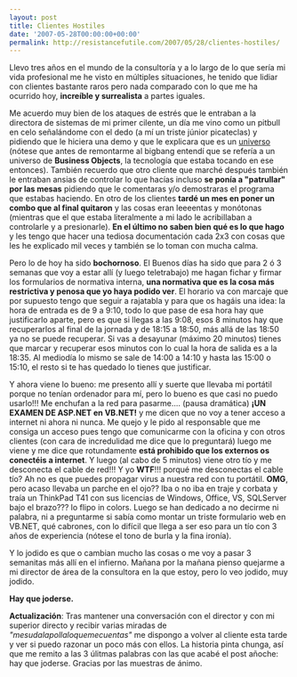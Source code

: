 ```yaml
---
layout: post
title: Clientes Hostiles
date: '2007-05-28T00:00:00+00:00'
permalink: http://resistancefutile.com/2007/05/28/clientes-hostiles/
---
```

Llevo tres años en el mundo de la consultoría y a lo largo de lo que sería mi vida profesional me he visto en múltiples situaciones, he tenido que lidiar con clientes bastante raros pero nada comparado con lo que me ha ocurrido hoy, <strong>increíble y surrealista</strong> a partes iguales.

Me acuerdo muy bien de los ataques de estrés que le entraban a la directora de sistemas de mi primer cilente, un día me vino como un pitbull en celo señalándome con el dedo (a mí un triste júnior picateclas) y pidiendo que le hiciera una demo y que le explicara que es un <a href="http://www.oti.fsu.edu/dba/BO/FSU_Universes.html">universo</a> (nótese que antes de remontarme al bigbang entendí que se refería a un universo de <strong>Business Objects</strong>, la tecnología que estaba tocando en ese entonces). También recuerdo que otro cliente que marché después también le entraban ansias de controlar lo que hacías incluso <strong>se ponía a "patrullar" por las mesas</strong> pidiendo que le comentaras y/o demostraras el programa que estabas haciendo. En otro de los clientes <strong>tardé un mes en poner un combo que al final quitaron</strong> y las cosas eran leeeentas y monótonas (mientras que el que estaba literalmente a mi lado le acribillaban a controlarle y a presionarle). <strong>En el último no saben bien qué es lo que hago</strong> y les tengo que hacer una tediosa documentación cada 2x3 con cosas que les he explicado mil veces y también se lo toman con mucha calma.

Pero lo de hoy ha sido <strong>bochornoso</strong>. El Buenos días ha sido que para 2 ó 3 semanas que voy a estar allí (y luego teletrabajo) me hagan fichar y firmar los formularios de normativa interna, <strong>una normativa que es la cosa más restrictiva y penosa que yo haya podido ver</strong>. El horario va con marcaje que por supuesto tengo que seguir a rajatabla y para que os hagáis una idea: la hora de entrada es de 9 a 9:10, todo lo que pase de esa hora hay que justificarlo aparte, pero es que si llegas a las 9:08, esos 8 minutos hay que recuperarlos al final de la jornada y de 18:15 a 18:50, más allá de las 18:50 ya no se puede recuperar. Si vas a desayunar (máximo 20 minutos) tienes que marcar y recuperar esos minutos con lo cual la hora de salida es a la 18:35. Al mediodía lo mismo se sale de 14:00 a 14:10 y hasta las 15:00 o 15:10, el resto si te has quedado lo tienes que justificar. 

Y ahora viene lo bueno: me presento allí y suerte que llevaba mi portátil porque no tenían ordenador para mí, pero lo bueno es que casi no puedo usarlo!!! Me enchufan a la red para pasarme.... (pausa dramática) <strong>¡UN EXAMEN DE ASP.NET en VB.NET!</strong> y me dicen que no voy a tener acceso a internet ni ahora ni nunca. Me quejo y le pido al responsable que me consiga un acceso pues tengo que comunicarme con la oficina y con otros clientes (con cara de incredulidad me dice que lo preguntará) luego me viene y me dice que rotundamente <strong>está prohibido que los externos os conectéis a internet</strong>. Y luego (al cabo de 5 minutos) viene otro tío y me desconecta el cable de red!!! Y yo <strong>WTF</strong>!!! porqué me desconectas el cable tío? Ah no es que puedes propagar virus a nuestra red con tu portátil. <strong>OMG</strong>, pero acaso llevaba un parche en el ojo?? Iba o no iba en traje y corbata y traía un ThinkPad T41 con sus licencias de Windows, Office, VS, SQLServer bajo el brazo??? lo flipo in colors. Luego se han dedicado a no decirme ni palabra, ni a preguntarme si sabía como montar un triste formulario web en VB.NET, qué cabrones, con lo difícil que llega a ser eso para un tío con 3 años de experiencia (nótese el tono de burla y la fina ironía).

Y lo jodido es que o cambian mucho las cosas o me voy a pasar 3 semanitas más allí en el infierno. Mañana por la mañana pienso quejarme a mi director de área de la consultora en la que estoy, pero lo veo jodido, muy jodido.
 
<strong>Hay que joderse.</strong>

<strong>Actualización</strong>: Tras mantener una conversación con el director y con mi superior directo y recibir varias miradas de <em>"mesudalapollaloquemecuentas"</em> me dispongo a volver al cliente esta tarde y ver si puedo razonar un poco más con ellos. La historia pinta chunga, así que me remito a las 3 úlitmas palabras con las que acabé el post añoche: hay que joderse. Gracias por las muestras de ánimo.
